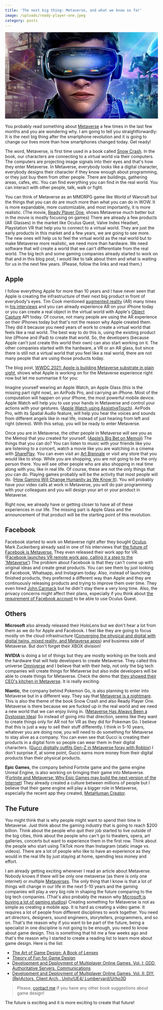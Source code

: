 ```yaml
---
title: 'The next big thing: Metaverse, and what we know so far'
image: /uploads/ready-player-one.jpeg
category: posts
---
```


![The picture of Ready Player One main character](/uploads/ready-player-one.jpeg)


You probably read something about [Metaverse](https://tr.wikipedia.org/wiki/Metaverse) a few times in the last few months and you are wondering why. I am going to tell you straightforwardly: It is the next big thing after the smartphone revolution and it is going to change our lives more than how smartphones changed today. Get ready! 

The word, Metaverse, is first time used in a book called [Snow Crash](https://www.goodreads.com/book/show/40651883-snow-crash). In the book, our characters are connecting to a virtual world via their computers. The computers are projecting image signals into their eyes and that's how they enter Metaverse. In Metaverse, everybody looks like a digital character, everybody designs their character if they know enough about programming, or they just buy them from other people. There are buildings, gathering areas, cafes, etc. You can find everything you can find in the real world. You can interact with other people, talk, walk or fight. 

You can think of Metaverse as an MMORPG game like World of Warcraft but the things that you can do are much more than what you can do in WOW. It is more expandable, more customizable, and most importantly, it is more realistic. (The movie, [Ready Player One](https://www.imdb.com/title/tt1677720/), shows Metaverse much better but in the movie is mostly focusing on games) There are already a few products (AR Glasses) in the market like Oculus Quest, Valve Index Headset, Playstation VR that help you to connect to a virtual world. They are just the early products in this market and a few years, we are going to see more. The new ones will help us to feel the virtual world as the real world but to make Metaverse more realistic, we need more than hardware. We need software that will create a world that we can't differentiate from the real world. The big tech and some gaming companies already started to work on that and in this blog post, I would like to talk about them and what is waiting for us in the next few years. (Please, follow the links and read them.)


## Apple


I follow everything Apple for more than 10 years and I have never seen that Apple is creating the infrastructure of their next big product in front of everybody's eyes. Tim Cook mentioned [augmented reality](https://developer.apple.com/augmented-reality/) (AR) many times in [his interviews](https://www.theverge.com/platform/amp/21077484/apple-tim-cook-ar-augmented-reality) and you can already experience AR on your iPhone today or you can create a real object in the virtual world with Apple's [Object Capture](https://developer.apple.com/augmented-reality/object-capture/) API today. Of course, not many people are using the AR experience on their iPhones today but that's not the reason why Apple created them. They did it because you need years of work to create a virtual world that feels like a real world. The best way to do this is, using the existing product line (iPhone and iPad) to create that world. So, the developers (because Apple can't just create this world their own) can also start working on it. The other companies started with the hardware, a VR or an AR glass, but since there is still not a virtual world that you feel like a real world, there are not many people that are using those products today.

The blog post, [WWDC 2021: Apple is building Metaverse substrate in plain sight](https://www.codevoid.net/ruminations/2021/06/20/wwdc-2021-apple-Metaverse-plain-sight.html), shows what Apple is working on for the Metaverse experience right now but let me summarise it for you:

Imagine yourself wearing an Apple Watch, an Apple Glass (this is the missing part right now), an AirPods Pro, and carrying an iPhone. Most of the computation will happen on your iPhone, the most powerful mobile device. Apple Watch will help you to use your hands in Metaverse and control your actions with your gestures. ([Apple Watch using AssistiveTouch](https://www.apple.com/newsroom/2021/05/apple-previews-powerful-software-updates-designed-for-people-with-disabilities/)). AirPods Pro, with its Spatial Audio feature, will help you hear the voices and sounds from different angels like in real life, instead of just hearing from left and right (stereo). With this setup, you will be ready to enter Metaverse. 

Once you are in Metaverse, the other people in Metaverse will see you as the Memoji that you created for yourself. ([Apple’s Big Bet on Memoji](https://www.aboveavalon.com/notes/2021/8/23/apples-big-bet-on-memoji)) The things that you can do? You can listen to music with your friends like you are listening to a concert, watch a movie like you are watching in a cinema with [SharePlay](https://developer.apple.com/shareplay/). You can even visit an [Art Biennale](https://www.nrw-forum.de/en/exhibitions/ar-biennale) or visit any store that you would like to shop. While you are shopping, you are not going to be the only person there. You will see other people who are also shopping in real time along with you, like in real life. Of course, these are not the only things that you can do. Playing games probably will be the activity that most people will do. ([How Gaming Will Change Humanity as We Know It](https://www.bloomberg.com/opinion/articles/2021-09-04/how-gaming-will-change-humanity-as-we-know-it?utm_campaign=opinion&utm_medium=bd&utm_source=applenews)). You will probably have your video calls at work in Metaverse, you will do pair programming with your colleagues and you will design your art or your product in Metaverse.

Right now, we already have or getting closer to have all of these experiences in our life. The missing part is Apple Glass and the announcement of that product will be the starting point of this revolution. 


## Facebook

Facebook started to work on Metaverse right after they bought [Oculus](https://www.oculus.com). Mark Zuckerberg already said in one of his interviews that [the future of Facebook is Metaverse.](https://www.theverge.com/22588022/mark-zuckerberg-facebook-ceo-Metaverse-interview) They even released their work app for VR. ([Facebook launches VR remote work app, calling it a step to the 'Metaverse'](https://www.reuters.com/technology/facebook-launches-vr-remote-work-app-calling-it-step-Metaverse-2021-08-19/)) The problem about Facebook is that they can't come up with original ideas and create great products. You can see them by just looking at Facebook, Whatsapp, and Instagram today. Also, instead of launching finished products, they preferred a different way than Apple and they are continuously releasing products and trying to improve them over time. They even hired [John Carmack](https://en.wikipedia.org/wiki/John_Carmack) but he didn't stay there a very long time. Also, the privacy concerns might affect their plans, especially if you think about [the requirement of Facebook account](https://www.theverge.com/2020/8/19/21375118/oculus-facebook-account-login-data-privacy-controversy-developers-competition) to be able to use Oculus Quest.


## Others

**Microsoft** also already released their HoloLens but we don't hear a lot from them as we do for Apple and Facebook. I feel like they are going to focus mostly on the cloud infrastructure ([Converging the physical and digital with digital twins, mixed reality, and Metaverse apps](https://azure.microsoft.com/en-in/blog/converging-the-physical-and-digital-with-digital-twins-mixed-reality-and-Metaverse-apps/)) and business side of Metaverse. But don't forget their XBOX division!

**NVIDIA** is doing a lot of things but they are mostly working on the tools and the hardware that will help developers to create Metaverse. They called this universe [Omniverse](https://www.nvidia.com/en-us/omniverse/) and I believe that with their help, not only the big tech companies will create things for Metaverse but also indie developers will be able to create things for Metaverse. Check the demo that [they showed their CEO's kitchen in Metaverse](https://blogs.nvidia.com/blog/2021/08/11/omniverse-making-of-gtc/). It is really exciting.

**Niantic**, the company behind Pokemon Go, is also planning to enter into Metaverse but in a different way. They say that [Metaverse is a nightmare](https://nianticlabs.com/blog/real-world-Metaverse/). This is also the theme of the book Snow Crash and also Ready Player One. Metaverse is there because we are fucked up in the real world and we need a new world that we can enjoy living in. ([Metaverse Has Always Been a Dystopian Idea](https://www.vice.com/en/article/v7eqbb/the-Metaverse-has-always-been-a-dystopia)) So instead of going into that direction, seems like they want to create things only for AR not for VR as they did for Pokeman Go. I believe that this is just a way to sell their stuff differently. I think in 5-10 years, whatever you are doing now, you will need to do something for Metaverse to stay alive as a company. You can even see that Gucci is creating their products in a digital form so people can wear them in their digital characters. ([Gucci digitally outfits Gen-Z in Metaverse foray with Roblox](https://apnews.com/article/gucci-roblox-76339d10f139e9b0d39761bd8426c11e)) I don't surprise if, at some point, Gucci earns more money from their digital products than their physical products. 

**Epic Games**, the company behind Fortnite game and the game engine Unreal Engine, is also working on bringing their game into Metaverse. ([Fortnite and Metaverse: Why Epic Games may build the next version of the Internet](https://www.washingtonpost.com/video-games/2020/04/17/fortnite-Metaverse-new-internet/)) They already created a culture between millions of people but I believe that their game engine will play a bigger role in Metaverse, especially the recent app they created, [MetaHuman Creator](https://www.unrealengine.com/en-US/digital-humans).


## The Future

You might think that is why people might want to spend their time in Metaverse. Just think about the gaming industry that is going to reach $200 billion. Think about the people who quit their job started to live outside of the big cities, think about the people who can't go to theaters, opera, art galleries, concerts but want to experience them in the first row. Think about the people who start using TikTok more than Instagram (static image vs. videos). There are a lot of people who like to have an experience as they would in the real life by just staying at home, spending less money and effort.

I am already getting exciting whenever I read an article about Metaverse. Nobody knows if there will be only one metaverse (as there is only one internet) or multiple [Metaverses](https://stratechery.com/2021/Metaverses/). The only thing that I know is that a lot of things will change in our life in the next 5-10 years and the gaming companies will play a very big role in shaping the future comparing to the big tech companies. (That's also probably the reason why [Microsoft is buying a lot of gaming studios](https://www.thegamer.com/xbox-studios-games-list/)) Creating something for Metaverse is not as simple as creating a mobile app. It is hard as creating a video game. It requires a lot of people from different disciplines to work together. You need art directors, designers, sound engineers, storytellers, programmers, and so on. That's the reason why if you want to be part of the future, being a specialist in one discipline is not going to be enough, you need to know about game design. This is something that hit me a few weeks ago and that's the reason why I started to create a reading list to learn more about game design. Here is the list:

- [The Art of Game Design: A Book of Lenses](https://www.amazon.de/-/en/dp/1138632058/)
- [Theory of Fun for Game Design](https://www.amazon.de/-/en/dp/1449363210/)
- [Development and Deployment of Multiplayer Online Games, Vol. I: GDD, Authoritative Servers, Communications](https://www.amazon.de/-/en/dp/3903213063/)
- [Development and Deployment of Multiplayer Online Games, Vol. II: DIY, (Re)Actors, Client Arch., Unity/UE4/ Lumberyard/Urho3D](https://www.amazon.de/dp/3903213160)

> Please, [contact me](mailto:mertbulan@icloud.com) if you have any other book suggestions about game design!

The future is exciting and it is more exciting to create that future!
